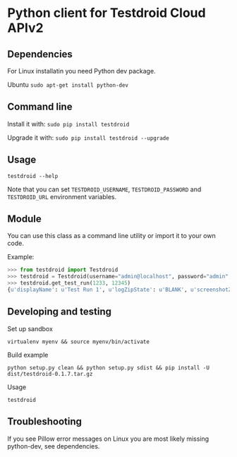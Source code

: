 Python client for Testdroid Cloud APIv2
=======================================

Dependencies
-----

For Linux installatin you need Python dev package.

Ubuntu
`sudo apt-get install python-dev`

Command line
-----

Install it with:
`sudo pip install testdroid`

Upgrade it with:
`sudo pip install testdroid --upgrade`

Usage
-----

`testdroid --help`

Note that you can set `TESTDROID_USERNAME`, `TESTDROID_PASSWORD` and `TESTDROID_URL` environment variables.


Module
-----

You can use this class as a command line utility or import it to your own code.

Example:

```python
>>> from testdroid import Testdroid
>>> testdroid = Testdroid(username="admin@localhost", password="admin", url="http://localhost:9080/testdroid-cloud")
>>> testdroid.get_test_run(1233, 12345)
{u'displayName': u'Test Run 1', u'logZipState': u'BLANK', u'screenshotZipState': u'BLANK', u'projectId': 12340, u'number': 1, u'successRatio': 0.814815, u'createTime': 1393595647000, u'executionRatio': 1.0, u'state': u'FINISHED', u'startedByDisplayName': u'John Doe', u'id': 10} 
```

Developing and testing
----------------------

Set up sandbox

`virtualenv myenv && source myenv/bin/activate`

Build example

`python setup.py clean && python setup.py sdist && pip install -U dist/testdroid-0.1.7.tar.gz`

Usage

`testdroid`


Troubleshooting
-----

If you see Pillow error messages on Linux you are most likely missing python-dev, see dependencies.

